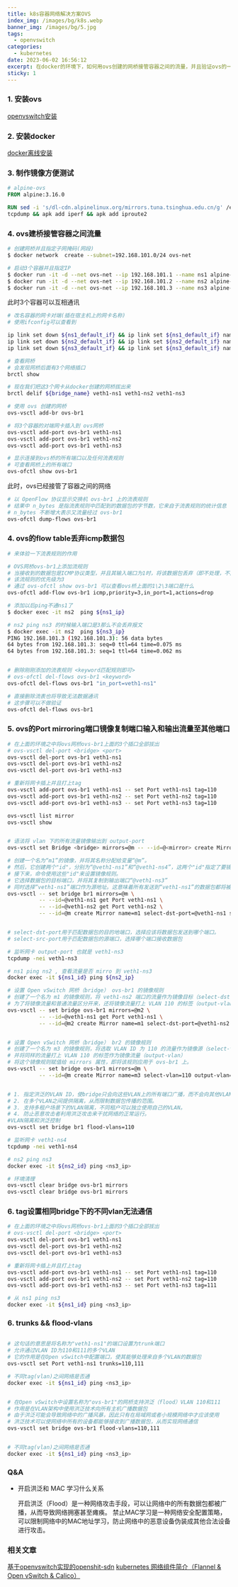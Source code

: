 ```yaml
---
title: k8s容器网络解决方案OVS
index_img: /images/bg/k8s.webp
banner_img: /images/bg/5.jpg
tags:
  - openvswitch
categories:
  - kubernetes
date: 2023-06-02 16:56:12
excerpt: 在docker的环境下，如何用ovs创建的网桥接管容器之间的流量，并且验证ovs的一些功能如FlowTable\Tag\trunks等
sticky: 1
---
```


### 1. 安装ovs

[openvswitch安装](https://weiqiangxu.github.io/2023/06/02/cni/openvswitch%E5%AE%89%E8%A3%85/)

### 2. 安装docker

[docker离线安装](https://weiqiangxu.github.io/2023/04/18/%E8%AF%AD%E9%9B%80k8s%E5%9F%BA%E7%A1%80%E5%85%A5%E9%97%A8/docker%E7%A6%BB%E7%BA%BF%E5%AE%89%E8%A3%85/)

### 3. 制作镜像方便测试

``` dockerfile
# alpine-ovs
FROM alpine:3.16.0

RUN sed -i 's/dl-cdn.alpinelinux.org/mirrors.tuna.tsinghua.edu.cn/g' /etc/apk/repositories && apk add vim \
tcpdump && apk add iperf && apk add iproute2
```

### 4. ovs建桥接管容器之间流量

``` bash
# 创建网桥并且指定子网掩码(网段)
$ docker network  create --subnet=192.168.101.0/24 ovs-net
```

``` bash
# 启动3个容器并且指定IP
$ docker run -it -d --net ovs-net --ip 192.168.101.1 --name ns1 alpine-ovs sh
$ docker run -it -d --net ovs-net --ip 192.168.101.2 --name ns2 alpine-ovs sh
$ docker run -it -d --net ovs-net --ip 192.168.101.3 --name ns3 alpine-ovs sh
```

此时3个容器可以互相通讯

``` bash
# 改名容器的网卡对端(插在宿主机上的网卡名称)
# 使用ifconfig可以查看到

ip link set down ${ns1_default_if} && ip link set ${ns1_default_if} name veth1-ns1 && ip link set  veth1-ns1 up
ip link set down ${ns2_default_if} && ip link set ${ns2_default_if} name veth1-ns2 && ip link set  veth1-ns2 up
ip link set down ${ns3_default_if} && ip link set ${ns3_default_if} name veth1-ns3 && ip link set  veth1-ns3 up
```

``` bash
# 查看网桥
# 会发现网桥后面有3个网络插口
brctl show

# 现在我们把这3个网卡从docker创建的网桥拔出来
brctl delif ${bridge_name} veth1-ns1 veth1-ns2 veth1-ns3
```

``` bash
# 使用 ovs 创建的网桥
ovs-vsctl add-br ovs-br1

# 将3个容器的对端网卡插入到 ovs网桥
ovs-vsctl add-port ovs-br1 veth1-ns1
ovs-vsctl add-port ovs-br1 veth1-ns2
ovs-vsctl add-port ovs-br1 veth1-ns3
```

``` bash
# 显示连接到ovs桥的所有端口以及任何流表规则
# 可查看网桥上的所有端口
ovs-ofctl show ovs-br1
```

此时，ovs已经接管了容器之间的网络

``` bash
# 以 OpenFlow 协议显示交换机 ovs-br1 上的流表规则
# 结果中 n_bytes 是指流表规则中匹配到的数据包的字节数，它来自于流表规则的统计信息
# n_bytes 不断增大表示又流量经过 ovs-br1
ovs-ofctl dump-flows ovs-br1
```

### 4. ovs的flow table丢弃icmp数据包

``` bash
# 来体验一下流表规则的作用

# OVS网桥ovs-br1上添加流规则
# 当接收到的数据包是ICMP协议类型，并且其输入端口为1时，将该数据包丢弃（即不处理，不向其他端口转发）
# 该流规则的优先级为3
# 通过 ovs-ofctl show ovs-br1 可以查看ovs桥上面的1\2\3端口是什么
ovs-ofctl add-flow ovs-br1 icmp,priority=3,in_port=1,actions=drop

# 添加以后ping不通ns1了
$ docker exec -it ns2  ping ${ns1_ip}

# ns2 ping ns3 的时候输入端口是3那么不会丢弃报文
$ docker exec -it ns2  ping ${ns3_ip}
PING 192.168.101.3 (192.168.101.3): 56 data bytes
64 bytes from 192.168.101.3: seq=0 ttl=64 time=0.075 ms
64 bytes from 192.168.101.3: seq=1 ttl=64 time=0.062 ms


# 删除刚刚添加的流表规则 <keyword匹配规则即可>
# ovs-ofctl del-flows ovs-br1 <keyword>
ovs-ofctl del-flows ovs-br1 "in_port=veth1-ns1"

# 直接删除流表也将导致无法数据通讯
# 这步骤可以不做验证
ovs-ofctl del-flows ovs-br1
```

### 5. ovs的Port mirroring端口镜像复制端口输入和输出流量至其他端口

``` bash
# 在上面的环境之中将ovs网桥ovs-br1上面的3个插口全部拔出
# ovs-vsctl del-port <bridge> <port>
ovs-vsctl del-port ovs-br1 veth1-ns1
ovs-vsctl del-port ovs-br1 veth1-ns2
ovs-vsctl del-port ovs-br1 veth1-ns3

# 重新将网卡插上并且打上tag
ovs-vsctl add-port ovs-br1 veth1-ns1 -- set Port veth1-ns1 tag=110
ovs-vsctl add-port ovs-br1 veth1-ns2 -- set Port veth1-ns2 tag=110
ovs-vsctl add-port ovs-br1 veth1-ns3 -- set Port veth1-ns3 tag=110

ovs-vsctl list mirror
ovs-vsctl show


# 语法将 vlan 下的所有流量镜像输出到 output-port
ovs-vsctl set Bridge <bridge> mirrors=@m -- --id=@<mirror> create Mirror name=<mirror_name> select-all=true select-vlan=<vlan_id> output-port=<mirror_port>

# 创建一个名为“m1”的镜像，并将其名称分配给变量“@m”。 
# 然后，它创建两个"id"，分别为“@veth1-ns1”和“@veth1-ns4”，这两个"id"指定了要镜像的端口
# 接下来，命令使用这些"id"来设置镜像规则。
# 它选择数据包的目标端口，并将其复制到输出端口“@veth1-ns3”
# 同时选择“veth1-ns1”端口作为源地址。这意味着所有发送到“veth1-ns1”的数据包都将被复制到“veth1-ns3”。
ovs-vsctl -- set bridge br1 mirrors=@m \
          -- --id=@veth1-ns1 get Port veth1-ns1 \
          -- --id=@veth1-ns2 get Port veth1-ns2 \
          -- --id=@m create Mirror name=m1 select-dst-port=@veth1-ns1 select-src-port=@veth1-ns1 output-port=@veth1-ns3


# select-dst-port用于匹配数据包的目的地端口，选择应该将数据包发送到哪个端口。
# select-src-port用于匹配数据包的源端口，选择哪个端口接收数据包

# 监听网卡 output-port 也就是 veth1-ns3
tcpdump -nei veth1-ns3

# ns1 ping ns2 , 查看流量是否 mirro 到 veth1-ns3
docker exec -it ${ns1_id} ping ${ns2_ip}
```

``` bash
# 设置 Open vSwitch 网桥（bridge） ovs-br1 的镜像规则
# 创建了一个名为 m1 的镜像规则，将 veth1-ns2 端口的流量作为镜像目标（select-dst-port），并将同样的流量作为镜像源（select-src-port）；
# 为了将镜像流量和普通流量区分开来，还将镜像流量打上 VLAN 110 的标签（output-vlan）。
ovs-vsctl -- set bridge ovs-br1 mirrors=@m2 \
          -- --id=@veth1-ns1 get Port veth1-ns1 \
          -- --id=@m2 create Mirror name=m1 select-dst-port=@veth1-ns2 select-src-port=@veth1-ns2 output-vlan=111


# 设置 Open vSwitch 网桥（bridge） br2 的镜像规则
# 创建了一个名为 m3 的镜像规则，将选取 VLAN ID 为 110 的流量作为镜像源（select-vlan）
# 并将同样的流量打上 VLAN 110 的标签作为镜像流量（output-vlan）
# 将这个镜像规则赋值给 mirrors 属性，即将该规则应用于 ovs-br1 上。
ovs-vsctl -- set bridge ovs-br1 mirrors=@m \
          -- --id=@m create Mirror name=m3 select-vlan=110 output-vlan=110


# 1. 指定洪泛的VLAN ID，使bridge只会向这些VLAN上的所有端口广播，而不会向其他VLAN广播。
# 2. 在多个VLAN之间提供隔离，从而限制数据包传播的范围。
# 3. 支持多租户场景下的VLAN隔离，不同租户可以独立使用自己的VLAN。
# 4. 防止恶意攻击者利用洪泛攻击来干扰网络的正常运行。
#VLAN隔离和洪泛控制
ovs-vsctl set bridge br1 flood-vlans=110

# 监听网卡 veth1-ns4
tcpdump -nei veth1-ns4

# ns2 ping ns3
docker exec -it ${ns2_id} ping <ns3_ip>
```

``` bash
# 环境清理
ovs-vsctl clear bridge ovs-br1 mirrors
ovs-vsctl clear bridge ovs-br1 mirrors
```

### 6. tag设置相同bridge下的不同vlan无法通信

``` bash
# 在上面的环境之中将ovs网桥ovs-br1上面的3个插口全部拔出
# ovs-vsctl del-port <bridge> <port>
ovs-vsctl del-port ovs-br1 veth1-ns1
ovs-vsctl del-port ovs-br1 veth1-ns2
ovs-vsctl del-port ovs-br1 veth1-ns3

# 重新将网卡插上并且打上tag
ovs-vsctl add-port ovs-br1 veth1-ns1 -- set Port veth1-ns1 tag=110
ovs-vsctl add-port ovs-br1 veth1-ns2 -- set Port veth1-ns2 tag=110
ovs-vsctl add-port ovs-br1 veth1-ns3 -- set Port veth1-ns3 tag=111

# 从 ns1 ping ns3
docker exec -it ${ns1_id} ping <ns3_ip>
```

### 6. trunks && flood-vlans

``` bash

# 这句话的意思是将名称为"veth1-ns1"的端口设置为trunk端口
# 允许通过VLAN ID为110和111的多个VLAN
# 它的作用是在Open vSwitch中配置端口，使其能够处理来自多个VLAN的数据包
ovs-vsctl set Port veth1-ns1 trunks=110,111

# 不同tag(vlan)之间网络是否通
docker exec -it ${ns1_id} ping <ns3_ip>


# 在Open vSwitch中设置名称为"ovs-br1"的网桥支持洪泛（flood）VLAN 110和111
# 作用是在VLAN架构中使用洪泛技术向所有主机广播数据包
# 由于洪泛可能会导致网络中的广播风暴，因此只有在局域网或者小规模网络中才应该使用
# 洪泛技术可以使网络中所有的设备都能够接收到广播数据包，从而实现网络通信
ovs-vsctl set bridge ovs-br1 flood-vlans=110,111


# 不同tag(vlan)之间网络是否通
docker exec -it ${ns1_id} ping <ns3_ip>
```


### Q&A

- 开启洪泛和 MAC 学习什么关系

   开启洪泛（Flood）是一种网络攻击手段，可以让网络中的所有数据包都被广播，从而导致网络拥塞甚至瘫痪。
   禁止MAC学习是一种网络安全配置策略，可以限制网络中的MAC地址学习，防止网络中的恶意设备伪装成其他合法设备进行攻击。

### 相关文章

[基于openvswitch实现的openshit-sdn](https://zhuanlan.zhihu.com/p/37852626)
[kubernetes 网络组件简介（Flannel & Open vSwitch & Calico）](https://blog.csdn.net/kjh2007abc/article/details/86751730)
